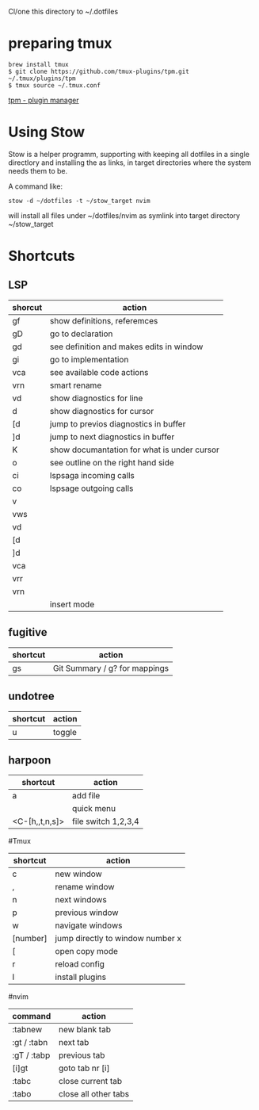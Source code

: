 Cl/one this directory to ~/.dotfiles

# preparing tmux 

```
brew install tmux 
$ git clone https://github.com/tmux-plugins/tpm.git ~/.tmux/plugins/tpm
$ tmux source ~/.tmux.conf

```

[tpm - plugin manager](https://linuxhint.com/installing-plugins-tmux/)

# Using Stow 

Stow is a helper programm, supporting with keeping all dotfiles in a single
directlory and installing the as links, in target directories where the system
needs them to be. 

A command like:

```
stow -d ~/dotfiles -t ~/stow_target nvim
```

will install all files under ~/dotfiles/nvim as symlink into target directory
~/stow_target 


# Shortcuts 

## LSP 

|shorcut|action|
|-------|------|
|gf | show definitions, referemces|
|gD | go to declaration|
|gd | see definition and makes edits in window|
|gi | go to implementation | 
|<leader>vca | see available code actions | 
|<leader>vrn | smart rename | 
|<leader>vd | show diagnostics for line|
|<leader>d | show diagnostics for cursor|
|[d | jump to previos diagnostics in buffer|
|]d | jump to next diagnostics in buffer | 
|K | show documantation for what is under cursor|
|<leader> o| see outline on the right hand side | 
|<leader>ci | lspsaga incoming calls | 
|<leader>co | lspsage outgoing calls | 
|<leader>v  |  | 
|<leader>vws | | 
|<leader>vd | | 
|<leader>[d | | 
|<leader>]d | | 
|<leader>vca | | 
|<leader>vrr | | 
|<leader>vrn | | 
|<C-h> | insert mode |

## fugitive 

|shortcut|action|
|--------|------|
|<leader>gs | Git Summary / g? for mappings|

## undotree 

|shortcut|action|
|--------|------| 
|<leader>u | toggle | 

## harpoon
|shortcut|action|
|--------|------|
|<leader>a | add file|
|<C-e> | quick menu | 
|<C-[h,,t,n,s]>| file switch 1,2,3,4|

#Tmux 

|shortcut|action|
|--------|------|
|<C-a>c | new window| 
|<C-a>,  | rename window|
|<C-a>n | next windows|
|<C-a>p | previous window| 
|<C-a>w | navigate windows|
|<C-a>[number] | jump directly to window number x |
|<C-a>[ | open copy mode |
|<C-a>r | reload config | 
|<C-a>I | install plugins|

#nvim 

|command|action|
|-------|------|
|:tabnew | new blank tab|
|:gt / :tabn | next tab | 
|:gT / :tabp | previous tab| 
|[i]gt | goto tab nr [i] | 
|:tabc | close current tab | 
|:tabo | close all other tabs| 

